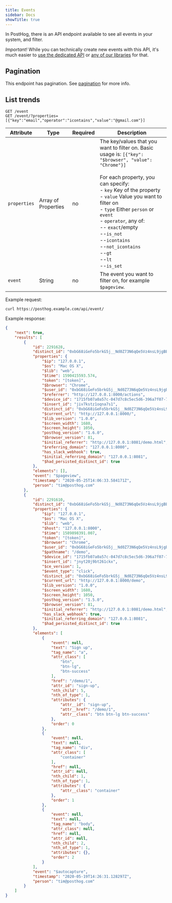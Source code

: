 ```yaml
---
title: Events
sidebar: Docs
showTitle: true
---
```



In PostHog, there is an API endpoint available to see all events in your system, and filter.

*Important!* While you can technically create new events with this API, it's much easier to [use the dedicated API](/docs/integrations/api) or [any of our libraries](/docs/integrations/api) for that.

## Pagination

This endpoint has pagination. See [pagination](/docs/api/api#pagination) for more info.

## List trends

```plaintext
GET /event
GET /event/?properties=[{"key":"email","operator":"icontains","value":"@gmail.com"}]
```

<span class="table-borders">

| Attribute | Type | Required | Description |
| --- | --- | --- | --------------------------------------------------------------------------------------------------------------------------------------------------- |
| `properties` | Array of Properties | no | The key/values that you want to filter on. Basic usage is: `[{"key": "$browser", "value": "Chrome"}]`<br><br>For each property, you can specify:<br>- `key` Key of the property<br>- `value` Value you want to filter on<br>- `type` Either `person` or `event`<br>- `operator`, any of: <br>-- `exact`/empty<br>--`is_not`<br>--`icontains`<br>--`not_icontains`<br>--`gt`<br>--`lt`<br>--`is_set` |
| `event` | String | no | The event you want to filter on, for example `$pageview`. |

</span>

Example request:

```shell
curl https://posthog.example.com/api/event/
```

Example response:

```json
{
    "next": true,
    "results": [
        {
            "id": 2291628,
            "distinct_id": "0xbG68iGeFo5brkG5j__Nd0Z73N6qQe5Vz4nsL9jgBE",
            "properties": {
                "$ip": "127.0.0.1",
                "$os": "Mac OS X",
                "$lib": "web",
                "$time": 1590415593.574,
                "token": "[token]",
                "$browser": "Chrome",
                "$user_id": "0xbG68iGeFo5brkG5j__Nd0Z73N6qQe5Vz4nsL9jgBE",
                "$referrer": "http://127.0.0.1:8000/actions",
                "$device_id": "1715fb07a0a57c-047d7c8c5ec5d6-396a7f07-7e9000-1715fb07a0b541",
                "$insert_id": "jiv7kstz1oqna7s1",
                "distinct_id": "0xbG68iGeFo5brkG5j__Nd0Z73N6qQe5Vz4nsL9jgBE",
                "$current_url": "http://127.0.0.1:8000/",
                "$lib_version": "1.0.0",
                "$screen_width": 1680,
                "$screen_height": 1050,
                "posthog_version": "1.6.0",
                "$browser_version": 81,
                "$initial_referrer": "http://127.0.0.1:8081/demo.html",
                "$referring_domain": "127.0.0.1:8000",
                "has_slack_webhook": true,
                "$initial_referring_domain": "127.0.0.1:8081",
                "$had_persisted_distinct_id": true
            },
            "elements": [],
            "event": "$pageview",
            "timestamp": "2020-05-25T14:06:33.584171Z",
            "person": "tim@posthog.com"
        },
        {
            "id": 2291610,
            "distinct_id": "0xbG68iGeFo5brkG5j__Nd0Z73N6qQe5Vz4nsL9jgBE",
            "properties": {
                "$ip": "127.0.0.1",
                "$os": "Mac OS X",
                "$lib": "web",
                "$host": "127.0.0.1:8000",
                "$time": 1589898391.007,
                "token": "[token]",
                "$browser": "Chrome",
                "$user_id": "0xbG68iGeFo5brkG5j__Nd0Z73N6qQe5Vz4nsL9jgBE",
                "$pathname": "/demo",
                "$device_id": "1715fb07a0a57c-047d7c8c5ec5d6-396a7f07-7e9000-1715fb07a0b541",
                "$insert_id": "jnyt20j9bt261ckx",
                "$ce_version": 1,
                "$event_type": "click",
                "distinct_id": "0xbG68iGeFo5brkG5j__Nd0Z73N6qQe5Vz4nsL9jgBE",
                "$current_url": "http://127.0.0.1:8000/demo",
                "$lib_version": "1.0.0",
                "$screen_width": 1680,
                "$screen_height": 1050,
                "posthog_version": "1.5.0",
                "$browser_version": 81,
                "$initial_referrer": "http://127.0.0.1:8081/demo.html",
                "has_slack_webhook": true,
                "$initial_referring_domain": "127.0.0.1:8081",
                "$had_persisted_distinct_id": true
            },
            "elements": [
                {
                    "event": null,
                    "text": "Sign up",
                    "tag_name": "a",
                    "attr_class": [
                        "btn",
                        "btn-lg",
                        "btn-success"
                    ],
                    "href": "/demo/1",
                    "attr_id": "sign-up",
                    "nth_child": 5,
                    "nth_of_type": 1,
                    "attributes": {
                        "attr__id": "sign-up",
                        "attr__href": "/demo/1",
                        "attr__class": "btn btn-lg btn-success"
                    },
                    "order": 0
                },
                {
                    "event": null,
                    "text": null,
                    "tag_name": "div",
                    "attr_class": [
                        "container"
                    ],
                    "href": null,
                    "attr_id": null,
                    "nth_child": 1,
                    "nth_of_type": 1,
                    "attributes": {
                        "attr__class": "container"
                    },
                    "order": 1
                },
                {
                    "event": null,
                    "text": null,
                    "tag_name": "body",
                    "attr_class": null,
                    "href": null,
                    "attr_id": null,
                    "nth_child": 2,
                    "nth_of_type": 1,
                    "attributes": {},
                    "order": 2
                }
            ],
            "event": "$autocapture",
            "timestamp": "2020-05-19T14:26:31.128297Z",
            "person": "tim@posthog.com"
        }
    ]
}
```
